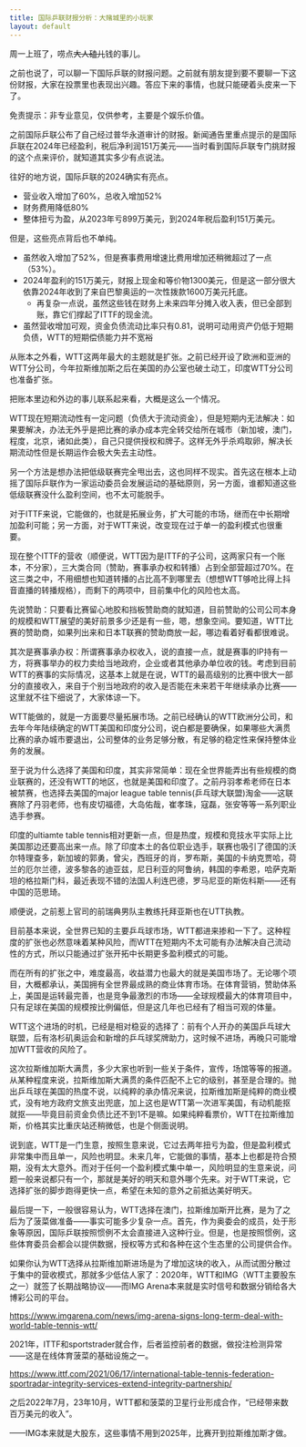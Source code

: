 ```yaml
---
title: 国际乒联财报分析：大赌城里的小玩家
layout: default
---
```


周一上班了，唠点~~大人磕儿~~钱的事儿。

之前也说了，可以聊一下国际乒联的财报问题。之前就有朋友提到要不要聊一下这份财报，大家在投票里也表现出兴趣。答应下来的事情，也就只能硬着头皮来一下了。

免责提示：非专业意见，仅供参考，主要是个娱乐价值。

之前国际乒联公布了自己经过普华永道审计的财报。新闻通告里重点提示的是国际乒联在2024年已经盈利，税后净利润151万美元——当时看到国际乒联专门挑财报的这个点来评价，就知道其实多少有点说法。

往好的地方说，国际乒联的2024确实有亮点。

- 营业收入增加了60%，总收入增加52%
- 财务费用降低80%
- 整体扭亏为盈，从2023年亏899万美元，到2024年税后盈利151万美元。

但是，这些亮点背后也不单纯。

- 虽然收入增加了52%，但是赛事费用增速比费用增加还稍微超过了一点（53%）。
- 2024年盈利的151万美元，财报上现金和等价物1300美元，但是这一部分很大依靠2024年收到了来自巴黎奥运的一次性拨款1600万美元托底。
  - 再复杂一点说，虽然这些钱在财务上未来四年分摊入收入表，但已全部到账，靠它们撑起了ITTF的现金流。
- 虽然营收增加可观，资金负债流动比率只有0.81，说明可动用资产仍低于短期负债，WTT的短期偿债能力并不宽裕

从账本之外看，WTT这两年最大的主题就是扩张。之前已经开设了欧洲和亚洲的WTT分公司，今年拉斯维加斯之后在美国的办公室也破土动工，印度WTT分公司也准备扩张。

把账本里边和外边的事儿联系起来看，大概是这么一个情况。

WTT现在短期流动性有一定问题（负债大于流动资金），但是短期内无法解决：如果要解决，办法无外乎是把比赛的承办成本完全转交给所在城市（新加坡，澳门，程度，北京，诸如此类），自己只提供授权和牌子。这样无外乎杀鸡取卵，解决长期流动性但是长期运作会极大失去主动性。

另一个方法是想办法把低级联赛完全甩出去，这也同样不现实。首先这在根本上动摇了国际乒联作为一家运动委员会发展运动的基础原则，另一方面，谁都知道这些低级联赛没什么盈利空间，也不太可能脱手。

对于ITTF来说，它能做的，也就是拓展业务，扩大可能的市场，继而在中长期增加盈利可能；另一方面，对于WTT来说，改变现在过于单一的盈利模式也很重要。

现在整个ITTF的营收（顺便说，WTT因为是ITTF的子公司，这两家只有一个账本，不分家），三大类合同（赞助，赛事承办权和转播）占到全部营超过70%。在这三类之中，不用细想也知道转播的占比高不到哪里去（想想WTT够呛比得上抖音直播的转播规格），而剩下的两项中，目前集中化的风险也太高。

先说赞助：只要看比赛留心地胶和挡板赞助商的就知道，目前赞助的公司公司本身的规模和WTT展望的美好前景多少还是有一些，嗯，想象空间。要知道，WTT比赛的赞助商，如果列出来和日本T联赛的赞助商放一起，哪边看着好看都很难说。

其次是赛事承办权：所谓赛事承办权收入，说的直接一点，就是赛事的IP持有一方，将赛事举办的权力卖给当地政府，企业或者其他承办单位收的钱。考虑到目前WTT的赛事的实际情况，这基本上就是在说，WTT的最高级别的比赛中很大一部分的直接收入，来自于个别当地政府的收入是否能在未来若干年继续承办比赛——这里就不往下细说了，大家体谅一下。

WTT能做的，就是一方面要尽量拓展市场。之前已经确认的WTT欧洲分公司，和去年今年陆续确定的WTT美国和印度分公司，说白都是要确保，如果哪些大满贯比赛的承办城市要退出，公司整体的业务足够分散，有足够的稳定性来保持整体业务的发展。

至于说为什么选择了美国和印度，其实非常简单：现在全世界能弄出有些规模的商业联赛的，还没有WTT的地区，也就是美国和印度了。之前丹羽孝希老师在日本被禁赛，也选择去美国的major league table tennis(乒乓球大联盟)淘金——这联赛除了丹羽老师，也有皮切福德，大岛佑哉，崔孝珠，寇磊，张安等等一系列职业选手参赛。

印度的ultiamte table tennis相对更新一点，但是热度，规模和竞技水平实际上比美国那边还要高出来一点。除了印度本土的各位职业选手，联赛也吸引了德国的沃尔特理查多，新加坡的郭勇，曾尖，西班牙的肖，罗布斯，美国的卡纳克贾哈，荷兰的厄尔兰德，波多黎各的迪亚兹，尼日利亚的阿鲁纳，韩国的李希恩，哈萨克斯坦的格拉斯门科，最近表现不错的法国人利连巴德，罗马尼亚的斯佐科斯——还有中国的范思琦。

顺便说，之前惹上官司的前瑞典男队主教练托拜亚斯也在UTT执教。

目前基本来说，全世界已知的主要乒乓球市场，WTT都进来掺和一下了。这种程度的扩张也必然意味着某种风险，而WTT在短期内不太可能有办法解决自己流动性的方式，所以只能通过扩张开拓中长期更多盈利模式的可能。

而在所有的扩张之中，难度最高，收益潜力也最大的就是美国市场了。无论哪个项目，大概都承认，美国拥有全世界最成熟的商业体育市场。在体育营销，赞助体系上，美国是运转最完善，也是竞争最激烈的市场——全球规模最大的体育项目中，只有足球在美国的规模按比例偏低，但是这几年也已经有了相当可观的体量。

WTT这个进场的时机，已经是相对稳妥的选择了：前有个人开办的美国乒乓球大联盟，后有洛杉矶奥运会和新增的乒乓球奖牌助力，这时候不进场，再晚只可能增加WTT营收的风险了。

这次拉斯维加斯大满贯，多少大家也听到一些关于条件，宣传，场馆等等的报道。从某种程度来说，拉斯维加斯大满贯的条件匹配不上它的级别，甚至是合理的。抛出乒乓球在美国的热度不说，以纯粹的承办情况来说，拉斯维加斯是纯粹的商业模式，没有地方政府文旅支出兜底，加上这也是WTT第一次进军美国，有动机能抠就抠——毕竟目前资金负债比还不到1不是嘛。如果纯粹看票价，WTT在拉斯维加斯，价格其实比重庆站还稍微低，也是个侧面说明。

说到底，WTT是一门生意，按照生意来说，它过去两年扭亏为盈，但是盈利模式非常集中而且单一，风险也明显。未来几年，它能做的事情，基本上也都是符合预期，没有太大意外。而对于任何一个盈利模式集中单一，风险明显的生意来说，问题一般来说都只有一个，那就是美好的明天和意外哪个先来。对于WTT来说，它选择扩张的脚步跑得更快一点，希望在未知的意外之前抵达美好明天。

最后提一下，一般很容易认为，WTT选择在澳门，拉斯维加斯开比赛，是为了之后为了菠菜做准备——事实可能多少复杂一点。首先，作为奥委会的成员，处于形象等原因，国际乒联按照惯例不太会直接进入这种行业。但是，也是按照惯例，这些体育委员会都会以提供数据，授权等方式和各种在这个生态里的公司提供合作。

如果你认为WTT选择从拉斯维加斯进场是为了增加这块的收入，从而试图分散过于集中的营收模式，那就多少低估人家了：2020年，WTT和IMG（WTT主要股东之一）就签了长期战略协议——而IMG Arena本来就是实时信号和数据分销给各大博彩公司的平台。

https://www.imgarena.com/news/img-arena-signs-long-term-deal-with-world-table-tennis-wtt/

2021年，ITTF和sportstrader就合作，后者监控前者的数据，做投注检测异常——这是在线体育菠菜的基础设施之一。

https://www.ittf.com/2021/06/17/international-table-tennis-federation-sportradar-integrity-services-extend-integrity-partnership/

之后2022年7月，23年10月，WTT都和菠菜的卫星行业形成合作，“已经带来数百万美元的收入”。

——IMG本来就是大股东，这些事情不用到2025年，比赛开到拉斯维加斯才做。